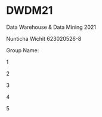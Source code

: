 # DWDM21
Data Warehouse &amp; Data Mining 2021

Nunticha Wichit 623020526-8

Group Name:

1

2

3

4

5
